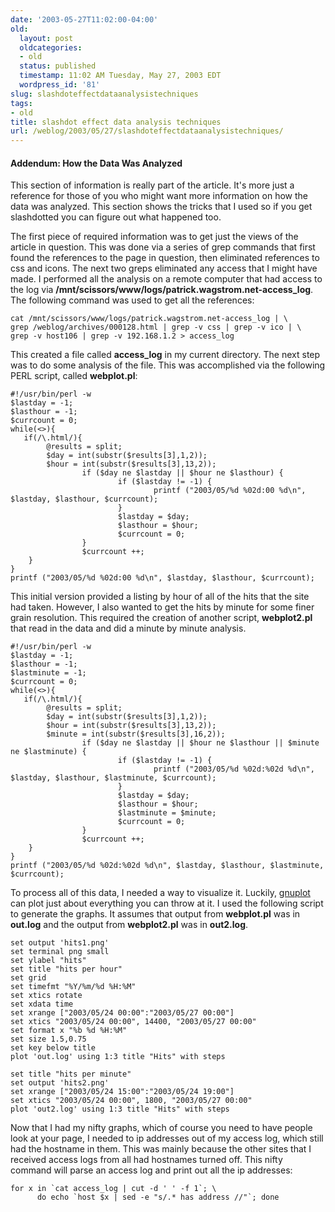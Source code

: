 ```yaml
---
date: '2003-05-27T11:02:00-04:00'
old:
  layout: post
  oldcategories:
  - old
  status: published
  timestamp: 11:02 AM Tuesday, May 27, 2003 EDT
  wordpress_id: '81'
slug: slashdoteffectdataanalysistechniques
tags:
- old
title: slashdot effect data analysis techniques
url: /weblog/2003/05/27/slashdoteffectdataanalysistechniques/
---
```


#### Addendum: How the Data Was Analyzed





This section of information is really part of the article.  It's more just a reference for those of you who might want more information on how the data was analyzed.  This section shows the tricks that I used so if you get slashdotted you can figure out what happened too.






The first piece of required information was to get just the views of the article in question.  This was done via a series of grep commands that first found the references to the page in question, then eliminated references to css and icons.  The next two greps eliminated any access that I might have made.  I performed all the analysis on a remote computer that had access to the log via **/mnt/scissors/www/logs/patrick.wagstrom.net-access_log**.  The following command was used to get all the references:






    cat /mnt/scissors/www/logs/patrick.wagstrom.net-access_log | \
    grep /weblog/archives/000128.html | grep -v css | grep -v ico | \
    grep -v host106 | grep -v 192.168.1.2 > access_log






This created a file called **access_log** in my current directory.  The next step was to do some analysis of the file.  This was accomplished via the following PERL script, called **webplot.pl**:






    #!/usr/bin/perl -w
    $lastday = -1;
    $lasthour = -1;
    $currcount = 0;
    while(<>){
       if(/\.html/){
            @results = split;
            $day = int(substr($results[3],1,2));
            $hour = int(substr($results[3],13,2));
                    if ($day ne $lastday || $hour ne $lasthour) {
                            if ($lastday != -1) {
                                    printf ("2003/05/%d %02d:00 %d\n", $lastday, $lasthour, $currcount);
                            }
                            $lastday = $day;
                            $lasthour = $hour;
                            $currcount = 0;
                    }
                    $currcount ++;
        }
    }
    printf ("2003/05/%d %02d:00 %d\n", $lastday, $lasthour, $currcount);






This initial version provided a listing by hour of all of the hits that the site had taken.  However, I also wanted to get the hits by minute for some finer grain resolution.  This required the creation of another script, **webplot2.pl** that read in the data and did a minute by minute analysis.






    #!/usr/bin/perl -w
    $lastday = -1;
    $lasthour = -1;
    $lastminute = -1;
    $currcount = 0;
    while(<>){
       if(/\.html/){
            @results = split;
            $day = int(substr($results[3],1,2));
            $hour = int(substr($results[3],13,2));
            $minute = int(substr($results[3],16,2));
                    if ($day ne $lastday || $hour ne $lasthour || $minute ne $lastminute) {
                            if ($lastday != -1) {
                                    printf ("2003/05/%d %02d:%02d %d\n", $lastday, $lasthour, $lastminute, $currcount);
                            }
                            $lastday = $day;
                            $lasthour = $hour;
                            $lastminute = $minute;
                            $currcount = 0;
                    }
                    $currcount ++;
        }
    }
    printf ("2003/05/%d %02d:%02d %d\n", $lastday, $lasthour, $lastminute, $currcount);






To process all of this data, I needed a way to visualize it.  Luckily, [gnuplot](http://www.gnuplot.info/) can plot just about everything you can throw at it.  I used the following script to generate the graphs.  It assumes that output from **webplot.pl** was in **out.log** and the output from **webplot2.pl** was in **out2.log**.






    set output 'hits1.png'
    set terminal png small
    set ylabel "hits"
    set title "hits per hour"
    set grid
    set timefmt "%Y/%m/%d %H:%M"
    set xtics rotate
    set xdata time
    set xrange ["2003/05/24 00:00":"2003/05/27 00:00"]
    set xtics "2003/05/24 00:00", 14400, "2003/05/27 00:00"
    set format x "%b %d %H:%M"
    set size 1.5,0.75
    set key below title
    plot 'out.log' using 1:3 title "Hits" with steps

    set title "hits per minute"
    set output 'hits2.png'
    set xrange ["2003/05/24 15:00":"2003/05/24 19:00"]
    set xtics "2003/05/24 00:00", 1800, "2003/05/27 00:00"
    plot 'out2.log' using 1:3 title "Hits" with steps






Now that I had my nifty graphs, which of course you need to have people look at your page, I needed to ip addresses out of my access log, which still had the hostname in them.  This was mainly because the other sites that I received access logs from all had hostnames turned off.  This nifty command will parse an access log and print out all the ip addresses:






    for x in `cat access_log | cut -d ' ' -f 1`; \
          do echo `host $x | sed -e "s/.* has address //"`; done
